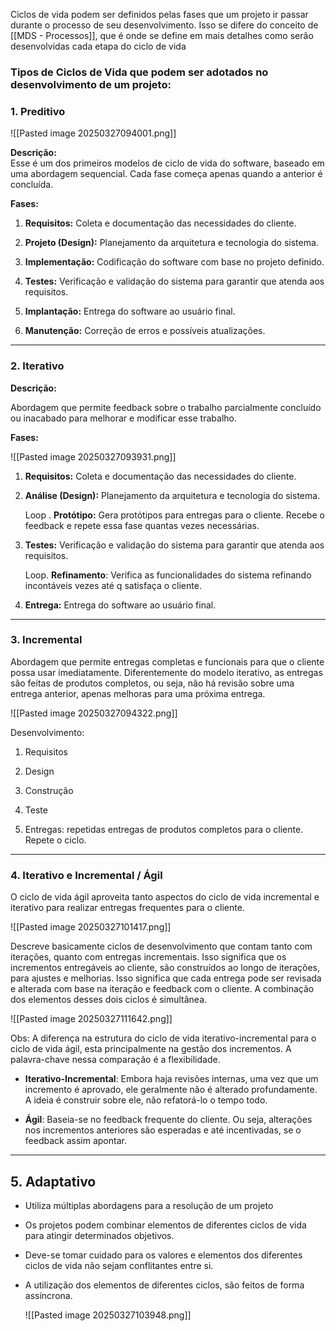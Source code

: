 Ciclos de vida podem ser definidos pelas fases que um projeto ir passar durante o processo de seu desenvolvimento.  Isso se difere do conceito de [[MDS - Processos]], que é onde se define em mais detalhes como serão desenvolvidas cada etapa do ciclo de vida

### Tipos de Ciclos de Vida que podem ser adotados no desenvolvimento de um projeto:
### 1.  Preditivo

![[Pasted image 20250327094001.png]]

**Descrição:**  
Esse é um dos primeiros modelos de ciclo de vida do software, baseado em uma abordagem sequencial. Cada fase começa apenas quando a anterior é concluída.

**Fases:**

1. **Requisitos:** Coleta e documentação das necessidades do cliente.
    
2. **Projeto (Design):** Planejamento da arquitetura e tecnologia do sistema.
    
3. **Implementação:** Codificação do software com base no projeto definido.
    
4. **Testes:** Verificação e validação do sistema para garantir que atenda aos requisitos.
    
5. **Implantação:** Entrega do software ao usuário final.
    
6. **Manutenção:** Correção de erros e possíveis atualizações.
    
---

### 2.  Iterativo

**Descrição:**  

Abordagem que permite feedback sobre o trabalho parcialmente concluído ou inacabado para melhorar e modificar esse trabalho.

**Fases:**

![[Pasted image 20250327093931.png]]

1. **Requisitos:** Coleta e documentação das necessidades do cliente.
    
2. **Análise (Design):** Planejamento da arquitetura e tecnologia do sistema.
	
	Loop . **Protótipo:** Gera protótipos para entregas para o cliente. Recebe o feedback e repete essa fase quantas vezes necessárias.
    
3. **Testes:** Verificação e validação do sistema para garantir que atenda aos requisitos.
	 
	 Loop. **Refinamento**: Verifica as funcionalidades do sistema refinando incontáveis vezes até q satisfaça o cliente.
	 
4. **Entrega:** Entrega do software ao usuário final.

---
### 3. Incremental 

Abordagem que permite entregas completas e funcionais para que o cliente possa usar imediatamente. Diferentemente do modelo iterativo, as entregas são feitas de produtos completos, ou seja, não há revisão sobre uma entrega anterior, apenas melhoras para uma próxima entrega.

![[Pasted image 20250327094322.png]]

Desenvolvimento:

1.  Requisitos
	
2. Design 
	
3. Construção
	
4. Teste
	
5. Entregas: repetidas entregas de produtos completos para o cliente. Repete o ciclo.

---
### 4. Iterativo e Incremental  / Ágil 

O ciclo de vida ágil aproveita tanto aspectos do ciclo de vida incremental e iterativo para realizar entregas frequentes para o cliente.

![[Pasted image 20250327101417.png]]

Descreve basicamente ciclos de desenvolvimento que contam tanto com iterações, quanto com entregas incrementais. Isso significa que os incrementos entregáveis ao cliente, são construídos ao longo de iterações, para ajustes e melhorias. Isso significa que cada entrega pode ser revisada e alterada com base na iteração e feedback com o cliente. A combinação dos elementos desses dois ciclos é simultânea.

![[Pasted image 20250327111642.png]]

Obs: A diferença na estrutura do ciclo de vida iterativo-incremental para o ciclo de vida ágil, esta principalmente na gestão dos incrementos. A palavra-chave nessa comparação é a flexibilidade. 

- **Iterativo-Incremental**: 
	Embora haja revisões internas, uma vez que um incremento é aprovado, ele geralmente não é alterado profundamente. A ideia é construir sobre ele, não refatorá-lo o tempo todo.

- **Ágil**:
	Baseia-se no feedback frequente do cliente. Ou seja, alterações nos incrementos anteriores são esperadas e até incentivadas, se o feedback assim apontar.

---
## 5.  Adaptativo

- Utiliza múltiplas abordagens para a resolução de um projeto 

- Os projetos podem combinar elementos de diferentes ciclos de vida para atingir determinados objetivos.

- Deve-se tomar cuidado para os valores e elementos dos diferentes ciclos de vida não sejam conflitantes entre si.

- A utilização dos elementos de diferentes ciclos, são feitos de forma assíncrona.

  ![[Pasted image 20250327103948.png]]
